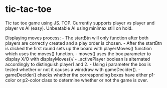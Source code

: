 # tic-tac-toe
Tic tac toe game using JS. TOP. Currently supports player vs player and player vs AI (easy). Unbeatable AI using minimax still on hold. 

Displaying moves process:
    - The startBtn will only function after both players are correctly created and a play order is chosen.
    - After the startBtn is clicked the first round sets up the board with playerMoves() function which uses the moves() function.
    - moves() uses the box parameter to display X/O with displayMoves()/
    - _activePlayer boolean is alternated accordingly to distinguish player1 and 2.
    - Using i parameter the box is tested whether or not it causes a win/draw with gameDecider().
    - gameDecider() checks whether the corresponding boxes have either p1-color or p2-color class to determine whether or not the game is over.

